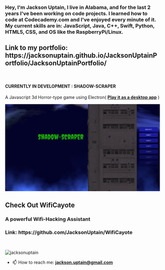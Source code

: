 
<h3><strong>Hey, I'm Jackson Uptain, I live in Alabama, and for the last 2 years I've been working on code projects. I learned how to code at Codecademy.com and I've enjoyed every minute of it. My current skills are in: JavaScript, Java, C++, Swift, Python, HTML5, CSS, and OS like the RaspberryPi/Linux.</strong></p>
<h2>Link to my portfolio: https://jacksonuptain.github.io/JacksonUptainPortfolio/JacksonUptainPortfolio/</h3>

<br>
<h4>
  CURRENTLY IN DEVELOPMENT : SHADOW-SCRAPER
</h4>
<p>A Javascript 3d Horror-type game using Electron( <strong><a href="https://drive.google.com/drive/folders/116cSLPC_KgQqJfztZleYX-UYbP0K_XV1">Play it as a desktop app</a></strong> )</p>
<img src="https://github.com/JacksonUptain/JacksonUptain/blob/main/Shadow.png">
<br>

  
<h2 align="left">Check Out WifiCayote</h1>
  
<h3 align="left">A powerful Wifi-Hacking Assistant</h3>
<h3 align="left">Link: https://github.com/JacksonUptain/WifiCayote</h3>

<br>
<p align="left"> <img src="https://komarev.com/ghpvc/?username=jacksonuptain&label=Profile%20views&color=0e75b6&style=flat" alt="jacksonuptain" width="200" /> </p>

- 📫 How to reach me: **jackson.uptain@gmail.com**

